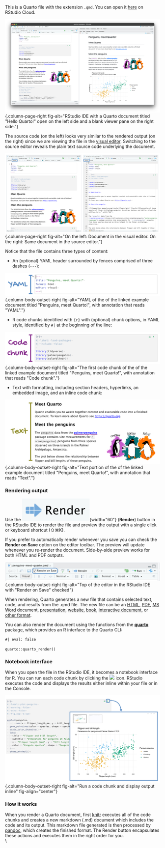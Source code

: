 This is a Quarto file with the extension `.qmd`. You can open it [here](https://rstudio.cloud/project/3519977) on RStudio Cloud.

![](images/quarto-basics/penquins-meet-quarto.png){.column-page-right fig-alt="RStudio IDE with a Quarto document titled \"Hello Quarto!\" open on the left side and a blank viewer pane on the right side."}

The source code (on the left) looks very similar to the rendered output (on the right) since we are viewing the file in the [visual editor](https://rstudio.github.io/visual-markdown-editing/). Switching to the source editor reveals the plain text source code underlying the document.

![](images/quarto-basics/visual-source-editor.png){.column-page-right fig-alt="On the left: Document in the visual editor. On the right: Same document in the source editor."}

Notice that the file contains three types of content:

-   An (optional) YAML header surrounded by fences comprised of three dashes (`---`):

![](images/quarto-basics/yaml.png){.column-body-outset-right fig-alt="YAML of the of the linked example document titled \"Penguins, meet Quarto!\", with annotation that reads \"YAML\"."}

-   R code chunks identified with `{r}` with (optional) chunk options, in YAML style, identified by `#|` at the beginning of the line:

![](images/quarto-basics/chunk.png){.column-body-outset-right fig-alt="The first code chunk of the of the linked example document titled \"Penguins, meet Quarto!\", with annotation that reads \"Code chunk\"."}

-   Text with formatting, including section headers, hyperlinks, an embedded image, and an inline code chunk:

![](images/quarto-basics/text.png){.column-body-outset-right fig-alt="Text portion of the of the linked example document titled \"Penguins, meet Quarto!\", with annotation that reads \"Text\"."}

### Rendering output

Use the ![](images/quarto-basics/render.png){width="60"} (**Render**) button in the RStudio IDE to render the file and preview the output with a single click or keyboard shortcut (⇧⌘K).

If you prefer to automatically render whenever you save you can check the **Render on Save** option on the editor toolbar. The preview will update whenever you re-render the document. Side-by-side preview works for both HTML and PDF outputs.

![](images/quarto-basics/render-on-save.png){.column-body-outset-right fig-alt="Top of the editor in the RStudio IDE with \"Render on Save\" checked"}

When rendering, Quarto generates a new file that contains selected text, code, and results from the .qmd file. The new file can be an [HTML](https://quarto.org/docs/output-formats/all-formats.html), [PDF](https://quarto.org/docs/output-formats/pdf-basics.html), [MS Word](https://quarto.org/docs/output-formats/ms-word.html) document, [presentation](https://quarto.org/docs/presentations/), [website](https://quarto.org/docs/websites/), [book](https://quarto.org/docs/books/), [interactive document](https://quarto.org/docs/interactive/), or [other format](https://quarto.org/docs/output-formats/all-formats.html).

You can also render the document using the functions from the [**quarto**](https://github.com/quarto-dev/quarto-r) package, which provides an R interface to the Quarto CLI:

```{r}
#| eval: false

quarto::quarto_render()
```

### Notebook interface

When you open the file in the RStudio IDE, it becomes a notebook interface for R. You can run each code chunk by clicking the ![](https://d33wubrfki0l68.cloudfront.net/18153fb9953057ee5cff086122bd26f9cee8fe93/3aba9/images/quarto-basics/notebook-run-chunk.png) icon. RStudio executes the code and displays the results either inline within your file or in the Console.

![](images/quarto-basics/inline-output.png){.column-body-outset-right fig-alt="Run a code chunk and display output inline" fig-align="center"}

### How it works

When you render a Quarto document, first [knitr](http://yihui.name/knitr/) executes all of the code chunks and creates a new markdown (.md) document which includes the code and its output. This markdown file generated is then processed by [pandoc](http://pandoc.org/), which creates the finished format. The Render button encapsulates these actions and executes them in the right order for you.\
\
